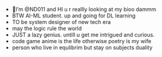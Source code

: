 - 👋I’m @ND011 and HI u r reallly looking at my bioo dammm
- BTW AI-ML student. up and going for DL learning
- TO be system designer of new tech era
- may the logic rule the world
- JUST a lazy genius. untill u get me intrigued and  curious.
- code game  anime  is the life otherwise poetry is my wife
- person  who  live in equlibrim but stay on subjects duality
  

